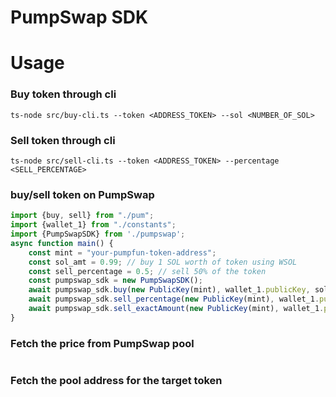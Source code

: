 # PumpSwap SDK
# Usage

### Buy token through cli
`
ts-node src/buy-cli.ts --token <ADDRESS_TOKEN> --sol <NUMBER_OF_SOL>
`

### Sell token through cli
`
ts-node src/sell-cli.ts --token <ADDRESS_TOKEN> --percentage <SELL_PERCENTAGE>
`
### buy/sell token on PumpSwap
```typescript
import {buy, sell} from "./pum";
import {wallet_1} from "./constants";
import {PumpSwapSDK} from './pumpswap';
async function main() {
    const mint = "your-pumpfun-token-address";
    const sol_amt = 0.99; // buy 1 SOL worth of token using WSOL
    const sell_percentage = 0.5; // sell 50% of the token
    const pumpswap_sdk = new PumpSwapSDK();
    await pumpswap_sdk.buy(new PublicKey(mint), wallet_1.publicKey, sol_amt); // 0.99 sol
    await pumpswap_sdk.sell_percentage(new PublicKey(mint), wallet_1.publicKey, sell_percentage);
    await pumpswap_sdk.sell_exactAmount(new PublicKey(mint), wallet_1.publicKey, 1000); // 1000 token
}
```

### Fetch the price from PumpSwap pool
```typescript

```

### Fetch the pool address for the target token
```typescript

```



